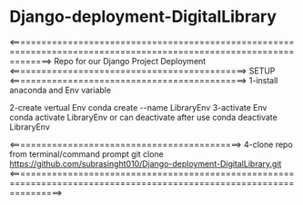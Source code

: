 # Django-deployment-DigitalLibrary
<====================================================================================================================>
Repo for our Django Project Deployment  
<=============================================>
                SETUP
<=============================================>
1-install anaconda and Env variable

2-create vertual Env 
  conda create --name LibraryEnv
3-activate Env  
 conda activate LibraryEnv
 or can deactivate after use
 conda deactivate LibraryEnv

<============================================>
4-clone repo from terminal/command prompt
git clone https://github.com/subrasinght010/Django-deployment-DigitalLibrary.git
<======================================================================================================================>
